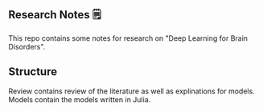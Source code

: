 ## Research Notes 🗒️

This repo contains some notes for research on "Deep Learning for Brain Disorders".

## Structure

Review contains review of the literature as well as explinations for models. Models contain the models written in Julia.
